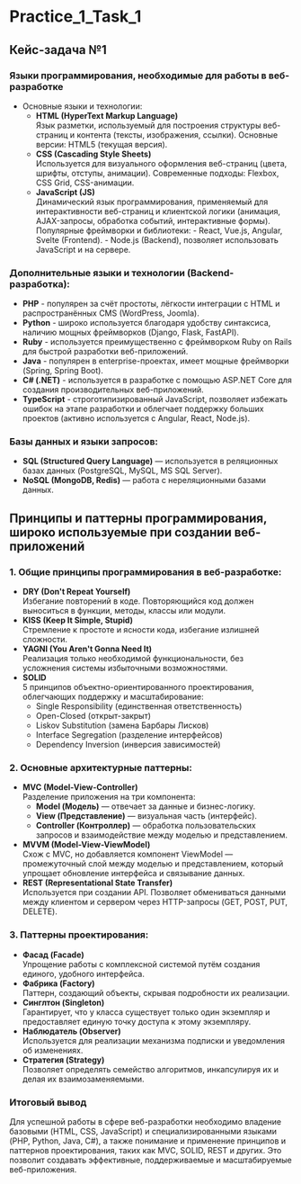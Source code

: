 # Practice_1_Task_1
## Кейс-задача №1
### Языки программирования, необходимые для работы в веб-разработке  
- Основные языки и технологии:
  - **HTML (HyperText Markup Language)**  
        Язык разметки, используемый для построения структуры веб-страниц и контента (тексты, изображения, ссылки).
        Основные версии: HTML5 (текущая версия).
  - **CSS (Cascading Style Sheets)**  
        Используется для визуального оформления веб-страниц (цвета, шрифты, отступы, анимации).
        Современные подходы: Flexbox, CSS Grid, CSS-анимации.
  - **JavaScript (JS)**  
        Динамический язык программирования, применяемый для интерактивности веб-страниц и клиентской логики (анимация, AJAX-запросы, обработка событий, интерактивные формы).
        Популярные фреймворки и библиотеки:
            - React, Vue.js, Angular, Svelte (Frontend).
            - Node.js (Backend), позволяет использовать JavaScript и на сервере.
### Дополнительные языки и технологии (Backend-разработка):  
- **PHP** - популярен за счёт простоты, лёгкости интеграции с HTML и распространённых CMS (WordPress, Joomla).
- **Python** - широко используется благодаря удобству синтаксиса, наличию мощных фреймворков (Django, Flask, FastAPI).
- **Ruby** - используется преимущественно с фреймворком Ruby on Rails для быстрой разработки веб-приложений.
- **Java** - популярен в enterprise-проектах, имеет мощные фреймворки (Spring, Spring Boot).
- **C# (.NET)** - используется в разработке с помощью ASP.NET Core для создания производительных веб-приложений.
- **TypeScript** - строготипизированный JavaScript, позволяет избежать ошибок на этапе разработки и облегчает поддержку больших проектов (активно используется с Angular, React, Node.js).

### Базы данных и языки запросов:  
- **SQL (Structured Query Language)** — используется в реляционных базах данных (PostgreSQL, MySQL, MS SQL Server).
- **NoSQL (MongoDB, Redis)** — работа с нереляционными базами данных.
## Принципы и паттерны программирования, широко используемые при создании веб-приложений
### 1. Общие принципы программирования в веб-разработке:
  - **DRY (Don't Repeat Yourself)**  
    Избегание повторений в коде. Повторяющийся код должен выноситься в функции, методы, классы или модули.
  - **KISS (Keep It Simple, Stupid)**  
    Стремление к простоте и ясности кода, избегание излишней сложности.
  - **YAGNI (You Aren't Gonna Need It)**  
  Реализация только необходимой функциональности, без усложнения системы избыточными возможностями.
  - **SOLID**  
  5 принципов объектно-ориентированного проектирования, облегчающих поддержку и масштабирование:
    - Single Responsibility (единственная ответственность)
    - Open-Closed (открыт-закрыт)
    - Liskov Substitution (замена Барбары Лисков)
    - Interface Segregation (разделение интерфейсов)
    - Dependency Inversion (инверсия зависимостей)
### 2. Основные архитектурные паттерны:
- **MVC (Model-View-Controller)**  
Разделение приложения на три компонента:
  - **Model (Модель)** — отвечает за данные и бизнес-логику.
  - **View (Представление)** — визуальная часть (интерфейс).
  - **Controller (Контроллер)** — обработка пользовательских запросов и взаимодействие между моделью и представлением.
- **MVVM (Model-View-ViewModel)**  
Схож с MVC, но добавляется компонент ViewModel — промежуточный слой между моделью и представлением, который упрощает обновление интерфейса и связывание данных.
- **REST (Representational State Transfer)**  
Используется при создании API. Позволяет обмениваться данными между клиентом и сервером через HTTP-запросы (GET, POST, PUT, DELETE).
### 3. Паттерны проектирования:  
- **Фасад (Facade)**  
Упрощение работы с комплексной системой путём создания единого, удобного интерфейса.
- **Фабрика (Factory)**  
Паттерн, создающий объекты, скрывая подробности их реализации.
- **Синглтон (Singleton)**  
Гарантирует, что у класса существует только один экземпляр и предоставляет единую точку доступа к этому экземпляру.
- **Наблюдатель (Observer)**  
Используется для реализации механизма подписки и уведомления об изменениях.
- **Стратегия (Strategy)**  
Позволяет определять семейство алгоритмов, инкапсулируя их и делая их взаимозаменяемыми.
### Итоговый вывод  
Для успешной работы в сфере веб-разработки необходимо владение базовыми (HTML, CSS, JavaScript) и специализированными языками (PHP, Python, Java, C#), а также понимание и применение принципов и паттернов проектирования, таких как MVC, SOLID, REST и других. Это позволит создавать эффективные, поддерживаемые и масштабируемые веб-приложения.
